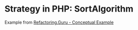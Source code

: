 # Strategy  in PHP: SortAlgorithm
Example from [Refactoring.Guru - Conceptual Example](https://refactoring.guru/design-patterns/strategy/php/example)

